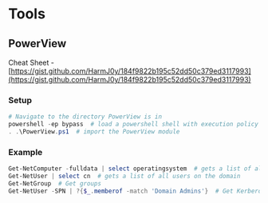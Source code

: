 # Tools

## PowerView

Cheat Sheet - [https://gist.github.com/HarmJ0y/184f9822b195c52dd50c379ed3117993](https://gist.github.com/HarmJ0y/184f9822b195c52dd50c379ed3117993)

### Setup

```powershell
# Navigate to the directory PowerView is in
powershell -ep bypass  # load a powershell shell with execution policy bypassed
. .\PowerView.ps1  # import the PowerView module
```

### Example

```powershell
Get-NetComputer -fulldata | select operatingsystem  # gets a list of all operating systems on the domain
Get-NetUser | select cn  # gets a list of all users on the domain
Get-NetGroup  # Get groups
Get-NetUser -SPN | ?{$_.memberof -match 'Domain Admins'}  # Get Kerberoastable user from a specified group
```
